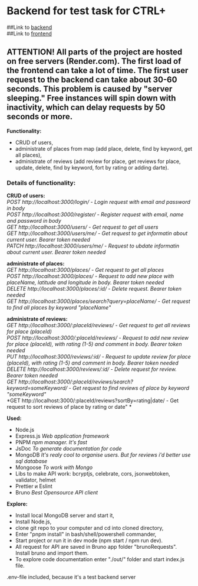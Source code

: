 # Backend for test task for CTRL+ 


##Link to [backend](https://back-for-ctrl.onrender.com)  
##Link to [frontend](https://front-for-ctrl.onrender.com/)  
## ATTENTION! All parts of the project are hosted on free servers (Render.com). The first load of the frontend can take a lot of time. The first user request to the backend can take about 30-60 seconds. This problem is caused by "server sleeping." Free instances will spin down with inactivity, which can delay requests by 50 seconds or more.

**Functionality:**  
 - CRUD of users,  
 - administrate of places from map (add place, delete, find by keyword, get all places),  
 - administrate of reviews (add review for place, get reviews for place, update, delete, find by keyword, fort by rating or adding darte).

### Details of functionality: 
**CRUD of users:**  
*POST http://localhost:3000/login/ - Login request with email and password in body*  
*POST http://localhost:3000/register/ - Register request with email, name and password in body*  
*GET http://localhost:3000/users/ - Get request to get all users*  
*GET http://localhost:3000/users/me/ - Get request to get informatin about current user. Bearer token needed*  
*PATCH http://localhost:3000/users/me/ - Request to ubdate informatin about current user. Bearer token needed*  

**administrate of places:**  
*GET http://localhost:3000/places/ - Get request to get all places*  
*POST http://localhost:3000/places/ - Request to add new place with placeName, latitude and longitude in body. Bearer token needed*  
*DELETE http://localhost:3000/places/:id/ - Delete request. Bearer token needed*    
*GET http://localhost:3000/places/search?query=placeName/ - Get request to find all places by keyword "placeName"*  

**administrate of reviews:**  
*GET http://localhost:3000/:placeId/reviews/ - Get request to get all reviews for place (placeId)*  
*POST http://localhost:3000/:placeId/reviews/ - Request to add new review for place (placeId), with rating (1-5) and comment in body. Bearer token needed*    
*PUT http://localhost:3000/reviews/:id/ - Request to update review for place (placeId), with rating (1-5) and comment in body. Bearer token needed*  
*DELETE http://localhost:3000/reviews/:id/ - Delete request for review. Bearer token needed*    
*GET http://localhost:3000/:placeId/reviews/search?keyword=someKeyword/ - Get request to find reviews of place by keyword "someKeyword"*  
*GET http://localhost:3000/:placeId/reviews?sortBy=rating|date/ - Get request to sort reviews of place by rating or date" *  


**Used:**   
- Node.js   
- Express.js *Web application framework*  
- PNPM *npm manager. It's fast*  
- JsDoc *To generate documentation for code*  
- MongoDB *It's realy cool to organise users. But for reviews i'd better use sql database*   
- Mongoose *To work with Mongo* 
- Libs to make API work: bcryptjs, celebrate, cors, jsonwebtoken, validator, helmet 
- Prettier и Eslint   
- Bruno *Best Opensource API client*  

**Explore:**   
- Install local MongoDB server and start it,  
- Install Node.js,
- clone git repo to your computer and cd into cloned directory,
- Enter "pnpm install" in bash/shell/powershell commander,
- Start project or run it in dev mode (npm start / npm run dev).
- All request for API are saved in Bruno app folder "brunoRequests". Install bruno and import them. 
- To explore code documentation enter "./out/" folder and start index.js file.  

.env-file included, because it's a test backend server
